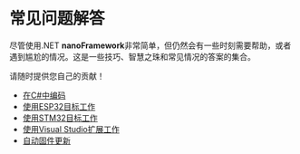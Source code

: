 # 常见问题解答

尽管使用.NET **nanoFramework**非常简单，但仍然会有一些时刻需要帮助，或者遇到尴尬的情况。这是一些技巧、智慧之珠和常见情况的答案的集合。

请随时提供您自己的贡献！

- [在C#中编码](coding-in-csharp.md)
- [使用ESP32目标工作](working-with-esp32-targets.md)
- [使用STM32目标工作](working-with-stm32-targets.md)
- [使用Visual Studio扩展工作](working-with-vs-extension.md)
- [自动固件更新](automatic-firmware-updates.md)